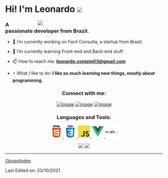 <h1 align="left">Hi! I'm Leonardo <img height="40" src="https://emoji.gg/assets/emoji/7333-parrotdance.gif"></h1>
<img align="right" width="400" src="https://c.tenor.com/rA6ler4OflUAAAAC/zankyou-no.gif" />
<h3 align="left">A passionate developer from Brazil.</h3>

- 🔭 I’m currently working on Facil Consulta, a startup from Brazil.

- 🌱 I’m currently learning Front-end and Back-end stuff.

- 📫 How to reach me: **leonardo.contato03@gmail.com**

- ⚡ What I like to do: **I like so much learning new things, mostly about programming.**

<h3 align="center">Connect with me:</h3>
<div align="center">

[![image](https://img.shields.io/badge/LinkedIn-0077B5?style=for-the-badge&logo=linkedin&logoColor=white)](https://www.linkedin.com/in/leonardo-oliveira-6bb370203/)
[![image](https://img.shields.io/badge/Twitter-1DA1F2?style=for-the-badge&logo=twitter&logoColor=white)](https://twitter.com/https://twitter.com/leonardo03x)
[![image](https://img.shields.io/badge/Gmail-D14836?style=for-the-badge&logo=gmail&logoColor=white)](mailto:leonardo.contato03@gmail.com)
  
</div>

<h3 align="center">Languages and Tools:</h3>

<p align="center"> 
  <a href="https://www.w3.org/html/" target="_blank"> 
    <img src="https://raw.githubusercontent.com/devicons/devicon/master/icons/html5/html5-original-wordmark.svg" alt="html5" width="40" height="40"/> 
  </a>
  <a href="https://www.w3schools.com/css/" target="_blank"> 
    <img src="https://raw.githubusercontent.com/devicons/devicon/master/icons/css3/css3-original-wordmark.svg" alt="css3" width="40" height="40"/> 
  </a> 
  <a href="" target="_blank"> 
    <img src="https://github.com/devicons/devicon/blob/master/icons/javascript/javascript-original.svg" alt="python" width="40" height="40"/> 
  </a>  
  <a href="" target="_blank"> 
    <img src="https://github.com/devicons/devicon/blob/master/icons/vuejs/vuejs-original.svg" alt="javascript" width="40" height="40"/> 
  </a> 
  <a href="" target="_blank"> 
    <img src="https://github.com/devicons/devicon/blob/master/icons/nodejs/nodejs-original-wordmark.svg" alt="linux" width="40" height="40"/> 
  </a> 
</p>

<p align= "center">
  <img height= "150" src="https://github-readme-stats.vercel.app/api?username=l3onardodev&theme=react&show_icons=true&include_all_commits=true" />
  <img height= "150" src="https://github-readme-stats.vercel.app/api/top-langs/?username=l3onardodev&theme=react&layout=compact" />
</p>

------

[l3onardodev](https://github.com/l3onardodev)

Last Edited on: 23/10/2021
